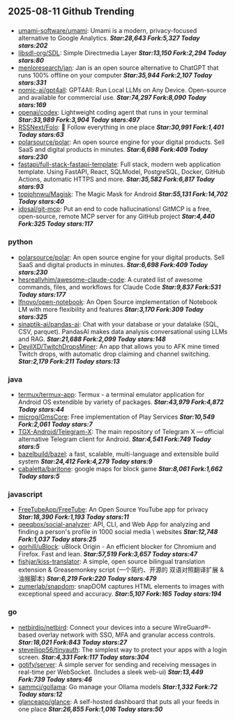 ## 2025-08-11 Github Trending

### 
* [umami-software/umami](https://github.com/umami-software/umami): Umami is a modern, privacy-focused alternative to Google Analytics. ***Star:28,643 Fork:5,327 Today stars:202***
* [libsdl-org/SDL](https://github.com/libsdl-org/SDL): Simple Directmedia Layer ***Star:13,150 Fork:2,294 Today stars:80***
* [menloresearch/jan](https://github.com/menloresearch/jan): Jan is an open source alternative to ChatGPT that runs 100% offline on your computer ***Star:35,944 Fork:2,107 Today stars:331***
* [nomic-ai/gpt4all](https://github.com/nomic-ai/gpt4all): GPT4All: Run Local LLMs on Any Device. Open-source and available for commercial use. ***Star:74,297 Fork:8,090 Today stars:169***
* [openai/codex](https://github.com/openai/codex): Lightweight coding agent that runs in your terminal ***Star:33,989 Fork:3,904 Today stars:497***
* [RSSNext/Folo](https://github.com/RSSNext/Folo): 🧡 Follow everything in one place ***Star:30,991 Fork:1,401 Today stars:63***
* [polarsource/polar](https://github.com/polarsource/polar): An open source engine for your digital products. Sell SaaS and digital products in minutes. ***Star:6,698 Fork:409 Today stars:230***
* [fastapi/full-stack-fastapi-template](https://github.com/fastapi/full-stack-fastapi-template): Full stack, modern web application template. Using FastAPI, React, SQLModel, PostgreSQL, Docker, GitHub Actions, automatic HTTPS and more. ***Star:35,582 Fork:6,817 Today stars:93***
* [topjohnwu/Magisk](https://github.com/topjohnwu/Magisk): The Magic Mask for Android ***Star:55,131 Fork:14,702 Today stars:40***
* [idosal/git-mcp](https://github.com/idosal/git-mcp): Put an end to code hallucinations! GitMCP is a free, open-source, remote MCP server for any GitHub project ***Star:4,440 Fork:325 Today stars:117***

### python
* [polarsource/polar](https://github.com/polarsource/polar): An open source engine for your digital products. Sell SaaS and digital products in minutes. ***Star:6,698 Fork:409 Today stars:230***
* [hesreallyhim/awesome-claude-code](https://github.com/hesreallyhim/awesome-claude-code): A curated list of awesome commands, files, and workflows for Claude Code ***Star:9,837 Fork:531 Today stars:177***
* [lfnovo/open-notebook](https://github.com/lfnovo/open-notebook): An Open Source implementation of Notebook LM with more flexibility and features ***Star:3,170 Fork:309 Today stars:325***
* [sinaptik-ai/pandas-ai](https://github.com/sinaptik-ai/pandas-ai): Chat with your database or your datalake (SQL, CSV, parquet). PandasAI makes data analysis conversational using LLMs and RAG. ***Star:21,688 Fork:2,099 Today stars:148***
* [DevilXD/TwitchDropsMiner](https://github.com/DevilXD/TwitchDropsMiner): An app that allows you to AFK mine timed Twitch drops, with automatic drop claiming and channel switching. ***Star:2,179 Fork:211 Today stars:13***

### java
* [termux/termux-app](https://github.com/termux/termux-app): Termux - a terminal emulator application for Android OS extendible by variety of packages. ***Star:43,979 Fork:4,872 Today stars:44***
* [microg/GmsCore](https://github.com/microg/GmsCore): Free implementation of Play Services ***Star:10,549 Fork:2,061 Today stars:7***
* [TGX-Android/Telegram-X](https://github.com/TGX-Android/Telegram-X): The main repository of Telegram X — official alternative Telegram client for Android. ***Star:4,541 Fork:749 Today stars:5***
* [bazelbuild/bazel](https://github.com/bazelbuild/bazel): a fast, scalable, multi-language and extensible build system ***Star:24,412 Fork:4,279 Today stars:9***
* [cabaletta/baritone](https://github.com/cabaletta/baritone): google maps for block game ***Star:8,061 Fork:1,662 Today stars:5***

### javascript
* [FreeTubeApp/FreeTube](https://github.com/FreeTubeApp/FreeTube): An Open Source YouTube app for privacy ***Star:18,390 Fork:1,193 Today stars:11***
* [qeeqbox/social-analyzer](https://github.com/qeeqbox/social-analyzer): API, CLI, and Web App for analyzing and finding a person's profile in 1000 social media \ websites ***Star:12,748 Fork:1,037 Today stars:25***
* [gorhill/uBlock](https://github.com/gorhill/uBlock): uBlock Origin - An efficient blocker for Chromium and Firefox. Fast and lean. ***Star:57,519 Fork:3,657 Today stars:47***
* [fishjar/kiss-translator](https://github.com/fishjar/kiss-translator): A simple, open source bilingual translation extension & Greasemonkey script (一个简约、开源的 双语对照翻译扩展 & 油猴脚本) ***Star:6,219 Fork:220 Today stars:479***
* [zumerlab/snapdom](https://github.com/zumerlab/snapdom): snapDOM captures HTML elements to images with exceptional speed and accuracy. ***Star:5,107 Fork:165 Today stars:194***

### go
* [netbirdio/netbird](https://github.com/netbirdio/netbird): Connect your devices into a secure WireGuard®-based overlay network with SSO, MFA and granular access controls. ***Star:18,021 Fork:843 Today stars:27***
* [steveiliop56/tinyauth](https://github.com/steveiliop56/tinyauth): The simplest way to protect your apps with a login screen. ***Star:4,331 Fork:117 Today stars:304***
* [gotify/server](https://github.com/gotify/server): A simple server for sending and receiving messages in real-time per WebSocket. (Includes a sleek web-ui) ***Star:13,449 Fork:739 Today stars:46***
* [sammcj/gollama](https://github.com/sammcj/gollama): Go manage your Ollama models ***Star:1,332 Fork:72 Today stars:12***
* [glanceapp/glance](https://github.com/glanceapp/glance): A self-hosted dashboard that puts all your feeds in one place ***Star:26,855 Fork:1,016 Today stars:50***

